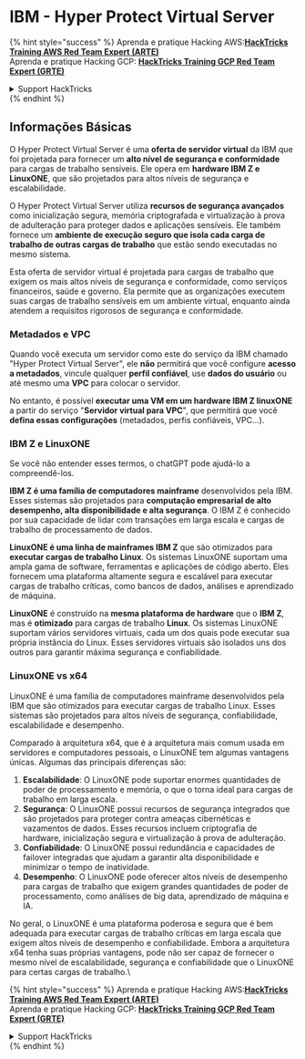 # IBM - Hyper Protect Virtual Server

{% hint style="success" %}
Aprenda e pratique Hacking AWS:<img src="../../.gitbook/assets/image (1).png" alt="" data-size="line">[**HackTricks Training AWS Red Team Expert (ARTE)**](https://training.hacktricks.xyz/courses/arte)<img src="../../.gitbook/assets/image (1).png" alt="" data-size="line">\
Aprenda e pratique Hacking GCP: <img src="../../.gitbook/assets/image (2).png" alt="" data-size="line">[**HackTricks Training GCP Red Team Expert (GRTE)**<img src="../../.gitbook/assets/image (2).png" alt="" data-size="line">](https://training.hacktricks.xyz/courses/grte)

<details>

<summary>Support HackTricks</summary>

* Confira os [**planos de assinatura**](https://github.com/sponsors/carlospolop)!
* **Junte-se ao** 💬 [**grupo do Discord**](https://discord.gg/hRep4RUj7f) ou ao [**grupo do telegram**](https://t.me/peass) ou **siga**-nos no **Twitter** 🐦 [**@hacktricks\_live**](https://twitter.com/hacktricks\_live)**.**
* **Compartilhe truques de hacking enviando PRs para os repositórios do** [**HackTricks**](https://github.com/carlospolop/hacktricks) e [**HackTricks Cloud**](https://github.com/carlospolop/hacktricks-cloud).

</details>
{% endhint %}

## Informações Básicas

O Hyper Protect Virtual Server é uma **oferta de servidor virtual** da IBM que foi projetada para fornecer um **alto nível de segurança e conformidade** para cargas de trabalho sensíveis. Ele opera em **hardware IBM Z e LinuxONE**, que são projetados para altos níveis de segurança e escalabilidade.

O Hyper Protect Virtual Server utiliza **recursos de segurança avançados** como inicialização segura, memória criptografada e virtualização à prova de adulteração para proteger dados e aplicações sensíveis. Ele também fornece um **ambiente de execução seguro que isola cada carga de trabalho de outras cargas de trabalho** que estão sendo executadas no mesmo sistema.

Esta oferta de servidor virtual é projetada para cargas de trabalho que exigem os mais altos níveis de segurança e conformidade, como serviços financeiros, saúde e governo. Ela permite que as organizações executem suas cargas de trabalho sensíveis em um ambiente virtual, enquanto ainda atendem a requisitos rigorosos de segurança e conformidade.

### Metadados e VPC

Quando você executa um servidor como este do serviço da IBM chamado "Hyper Protect Virtual Server", ele **não** permitirá que você configure **acesso a metadados**, vincule qualquer **perfil confiável**, use **dados do usuário** ou até mesmo uma **VPC** para colocar o servidor.

No entanto, é possível **executar uma VM em um hardware IBM Z linuxONE** a partir do serviço "**Servidor virtual para VPC**", que permitirá que você **defina essas configurações** (metadados, perfis confiáveis, VPC...).

### IBM Z e LinuxONE

Se você não entender esses termos, o chatGPT pode ajudá-lo a compreendê-los.

**IBM Z é uma família de computadores mainframe** desenvolvidos pela IBM. Esses sistemas são projetados para **computação empresarial de alto desempenho, alta disponibilidade e alta segurança**. O IBM Z é conhecido por sua capacidade de lidar com transações em larga escala e cargas de trabalho de processamento de dados.

**LinuxONE é uma linha de mainframes IBM Z** que são otimizados para **executar cargas de trabalho Linux**. Os sistemas LinuxONE suportam uma ampla gama de software, ferramentas e aplicações de código aberto. Eles fornecem uma plataforma altamente segura e escalável para executar cargas de trabalho críticas, como bancos de dados, análises e aprendizado de máquina.

**LinuxONE** é construído na **mesma plataforma de hardware** que o **IBM Z**, mas é **otimizado** para cargas de trabalho **Linux**. Os sistemas LinuxONE suportam vários servidores virtuais, cada um dos quais pode executar sua própria instância do Linux. Esses servidores virtuais são isolados uns dos outros para garantir máxima segurança e confiabilidade.

### LinuxONE vs x64

LinuxONE é uma família de computadores mainframe desenvolvidos pela IBM que são otimizados para executar cargas de trabalho Linux. Esses sistemas são projetados para altos níveis de segurança, confiabilidade, escalabilidade e desempenho.

Comparado à arquitetura x64, que é a arquitetura mais comum usada em servidores e computadores pessoais, o LinuxONE tem algumas vantagens únicas. Algumas das principais diferenças são:

1. **Escalabilidade**: O LinuxONE pode suportar enormes quantidades de poder de processamento e memória, o que o torna ideal para cargas de trabalho em larga escala.
2. **Segurança**: O LinuxONE possui recursos de segurança integrados que são projetados para proteger contra ameaças cibernéticas e vazamentos de dados. Esses recursos incluem criptografia de hardware, inicialização segura e virtualização à prova de adulteração.
3. **Confiabilidade**: O LinuxONE possui redundância e capacidades de failover integradas que ajudam a garantir alta disponibilidade e minimizar o tempo de inatividade.
4. **Desempenho**: O LinuxONE pode oferecer altos níveis de desempenho para cargas de trabalho que exigem grandes quantidades de poder de processamento, como análises de big data, aprendizado de máquina e IA.

No geral, o LinuxONE é uma plataforma poderosa e segura que é bem adequada para executar cargas de trabalho críticas em larga escala que exigem altos níveis de desempenho e confiabilidade. Embora a arquitetura x64 tenha suas próprias vantagens, pode não ser capaz de fornecer o mesmo nível de escalabilidade, segurança e confiabilidade que o LinuxONE para certas cargas de trabalho.\\

{% hint style="success" %}
Aprenda e pratique Hacking AWS:<img src="../../.gitbook/assets/image (1).png" alt="" data-size="line">[**HackTricks Training AWS Red Team Expert (ARTE)**](https://training.hacktricks.xyz/courses/arte)<img src="../../.gitbook/assets/image (1).png" alt="" data-size="line">\
Aprenda e pratique Hacking GCP: <img src="../../.gitbook/assets/image (2).png" alt="" data-size="line">[**HackTricks Training GCP Red Team Expert (GRTE)**<img src="../../.gitbook/assets/image (2).png" alt="" data-size="line">](https://training.hacktricks.xyz/courses/grte)

<details>

<summary>Support HackTricks</summary>

* Confira os [**planos de assinatura**](https://github.com/sponsors/carlospolop)!
* **Junte-se ao** 💬 [**grupo do Discord**](https://discord.gg/hRep4RUj7f) ou ao [**grupo do telegram**](https://t.me/peass) ou **siga**-nos no **Twitter** 🐦 [**@hacktricks\_live**](https://twitter.com/hacktricks\_live)**.**
* **Compartilhe truques de hacking enviando PRs para os repositórios do** [**HackTricks**](https://github.com/carlospolop/hacktricks) e [**HackTricks Cloud**](https://github.com/carlospolop/hacktricks-cloud).

</details>
{% endhint %}
